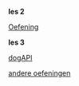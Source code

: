 **les 2**

[Oefening](https://github.com/d4andj/oefeningles2_daan)




**les 3**

[dogAPI](https://github.com/d4andj/d4andj.github.io/blob/main/dogAPI.md)

[andere oefeningen](https://github.com/d4andj/d4andj.github.io/blob/main/oefeningen%20einde%20les.txt)

